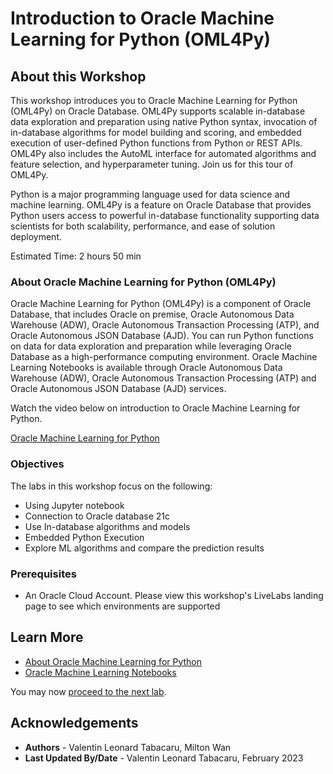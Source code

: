 # Introduction to Oracle Machine Learning for Python (OML4Py)

## About this Workshop

This workshop introduces you to Oracle Machine Learning for Python (OML4Py) on Oracle Database. OML4Py supports scalable in-database data exploration and preparation using native Python syntax, invocation of in-database algorithms for model building and scoring, and embedded execution of user-defined Python functions from Python or REST APIs. OML4Py also includes the AutoML interface for automated algorithms and feature selection, and hyperparameter tuning. Join us for this tour of OML4Py.

Python is a major programming language used for data science and machine learning. OML4Py is a feature on Oracle Database that provides Python users access to powerful in-database functionality supporting data scientists for both scalability, performance, and ease of solution deployment.  

Estimated Time:  2 hours 50 min

### **About Oracle Machine Learning for Python (OML4Py)**

Oracle Machine Learning for Python (OML4Py) is a component of Oracle Database, that includes Oracle on premise, Oracle Autonomous Data Warehouse (ADW), Oracle Autonomous Transaction Processing (ATP), and Oracle Autonomous JSON Database (AJD).  You can run Python functions on data for data exploration and preparation while leveraging Oracle Database as a high-performance computing environment. Oracle Machine Learning Notebooks is available through Oracle Autonomous Data Warehouse (ADW), Oracle Autonomous Transaction Processing (ATP) and Oracle Autonomous JSON Database (AJD) services.

Watch the video below on introduction to Oracle Machine Learning for Python.

[Oracle Machine Learning for Python](youtube:P861m__PEMQ)

### Objectives

The labs in this workshop focus on the following:
* Using Jupyter notebook
* Connection to Oracle database 21c
* Use In-database algorithms and models
* Embedded Python Execution
* Explore ML algorithms and compare the prediction results

### Prerequisites

- An Oracle Cloud Account. Please view this workshop's LiveLabs landing page to see which environments are supported


## Learn More

* [About Oracle Machine Learning for Python](https://docs.oracle.com/en/database/oracle/machine-learning/oml4py/1/index.html)
* [Oracle Machine Learning Notebooks](https://docs.oracle.com/en/database/oracle/machine-learning/oml-notebooks/)

You may now [proceed to the next lab](#next).

## Acknowledgements
* **Authors** - Valentin Leonard Tabacaru, Milton Wan
* **Last Updated By/Date** -  Valentin Leonard Tabacaru, February 2023
